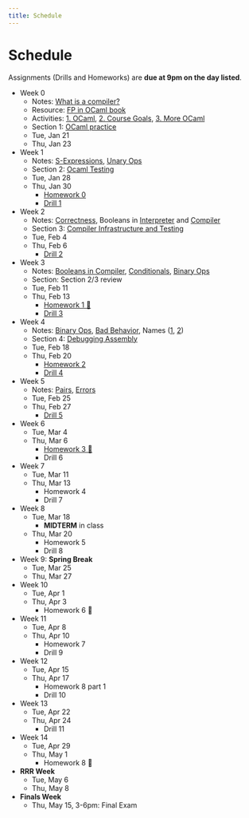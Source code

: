 ```yaml
---
title: Schedule
---
```


# Schedule

Assignments (Drills and Homeworks) are **due at 9pm on the day listed**.

- Week 0
	- Notes: [What is a compiler?](./notes/00-What-Is-A-Compiler.html)
	- Resource: [FP in OCaml book ](https://cs3110.github.io/textbook/cover.html) 
	- Activities: [1. OCaml](./activities/Activity-01.pdf), 
	  [2. Course Goals](./activities/Activity-02.pdf), 
	  [3. More OCaml](./activities/Activity-03.pdf)
	- Section 1: [OCaml practice](https://classroom.github.com/a/dCqtSt5e)
	- Tue, Jan 21
	- Thu, Jan 23
- Week 1
	- Notes: [S-Expressions](./notes/01-S-Expressions.html), [Unary Ops](./notes/02-Unary.html)
	- Section 2: [Ocaml Testing](https://classroom.github.com/a/KBvwYzUP)
	- Tue, Jan 28
	- Thu, Jan 30
		- [Homework 0](https://classroom.github.com/a/ciFgRAjw)
		- [Drill 1](https://bcourses.berkeley.edu/courses/1542169/quizzes/2494426)
- Week 2
	- Notes: [Correctness](./notes/03-Correctness.html), 
	  Booleans in [Interpreter](./notes/04-Booleans-1.html) and [Compiler](./notes/05-Booleans-2.html)
	- Section 3: [Compiler Infrastructure and Testing](https://classroom.github.com/a/5MelbZP0)
	- Tue, Feb 4
	- Thu, Feb 6
		- [Drill 2](https://bcourses.berkeley.edu/courses/1542169/quizzes/2494767)
- Week 3
	<!-- - binops,names -->
	- Notes: [Booleans in Compiler](./notes/05-Booleans-2.html), 
	         [Conditionals](./notes/06-Conditionals.html),
			 [Binary Ops](./notes/07-Binary_Operations.html)
	- Section: Section 2/3 review
	- Tue, Feb 11
	- Thu, Feb 13
		- [Homework 1 🚩](https://classroom.github.com/a/DuvsVGLE)
		- [Drill 3](https://bcourses.berkeley.edu/courses/1542169/quizzes/2495605)
- Week 4
	<!-- - pairs, errors -->
	- Notes: [Binary Ops](./notes/07-Binary_Operations.html),
	         [Bad Behavior](./notes/08-Reflections_On_Binary_Operations.html),
			 Names ([1](./notes/09-Naming_Expressions-1.html), [2](./notes/10-Naming_Expressions-2.html))
	- Section 4: [Debugging Assembly](https://classroom.github.com/a/pNqcwhUk)
	- Tue, Feb 18
	- Thu, Feb 20
		- [Homework 2](https://classroom.github.com/a/PhQYwsrQ)
		- [Drill 4](https://bcourses.berkeley.edu/courses/1542169/quizzes/2496045)
- Week 5
	- Notes: [Pairs](./notes/11-Pairs.html), [Errors](./notes/12-Handling-Errors.html)
	<!-- - io -->
	- Tue, Feb 25
	- Thu, Feb 27
		- [Drill 5](https://bcourses.berkeley.edu/courses/1542169/quizzes/2496313)
- Week 6
	<!-- - functions -->
	- Tue, Mar 4
	- Thu, Mar 6
		- [Homework 3 🚩](https://classroom.github.com/a/UaqLfXT9)
		- Drill 6
- Week 7
	<!-- - tco, parsing -->
	- Tue, Mar 11
	- Thu, Mar 13
		- Homework 4
		- Drill 7
- Week 8
	- Tue, Mar 18
		- **MIDTERM** in class
	- Thu, Mar 20
		- Homework 5
		- Drill 8
- Week 9: **Spring Break**
	- Tue, Mar 25
	- Thu, Mar 27
- Week 10
	<!-- - parsing / function pointers  -->
	- Tue, Apr 1
	- Thu, Apr 3
		- Homework 6 🚩
- Week 11
	<!-- - lambdas -->
	- Tue, Apr 8
	- Thu, Apr 10
		- Homework 7
		- Drill 9
- Week 12
	<!-- - opts -->
	- Tue, Apr 15
	- Thu, Apr 17
		- Homework 8 part 1
		- Drill 10
- Week 13
	<!-- - gc -->
	- Tue, Apr 22
	- Thu, Apr 24
		- Drill 11
- Week 14
	<!-- - types, trusting trust -->
	- Tue, Apr 29
	- Thu, May 1
		- Homework 8 🚩
- **RRR Week**
	- Tue, May 6
	- Thu, May 8
- **Finals Week**
    - Thu, May 15, 3-6pm: Final Exam
